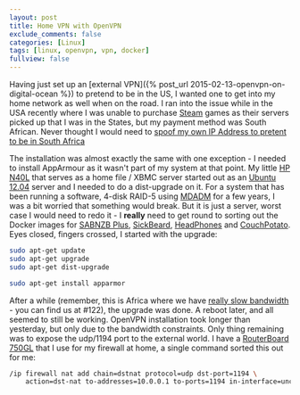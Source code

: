 ```yaml
---
layout: post
title: Home VPN with OpenVPN
exclude_comments: false
categories: [Linux]
tags: [linux, openvpn, vpn, docker]
fullview: false
---
```


Having just set up an [external VPN]({% post_url 2015-02-13-openvpn-on-digital-ocean %}) to pretend to be in the US, I wanted one to get into my home network as well when on the road. I ran into the issue while in the USA recently where I was unable to purchase [Steam](http://store.steampowered.com/) games as their servers picked up that I was in the States, but my payment method was South African. Never thought I would need to [spoof my own IP Address to pretent to be in South Africa](https://twitter.com/cobusbernard/status/554462128485457921)

The installation was almost exactly the same with one exception - I needed to install AppArmour as it wasn't part of my system at that point. My little [HP N40L](http://www8.hp.com/h20195/v2/GetDocument.aspx?docname=c04111079) that serves as a home file / XBMC server started out as an [Ubuntu 12.04](http://releases.ubuntu.com/12.04/) server and I needed to do a dist-upgrade on it. For a system that has been running a software, 4-disk RAID-5 using  [MDADM](http://en.wikipedia.org/wiki/Mdadm) for a few years, I was a bit worried that something would break. But it is just a server, worst case I would need to redo it - I **really** need to get round to sorting out the Docker images for [SABNZB Plus](http://sabnzbd.org/), [SickBeard](http://sickbeard.com/), [HeadPhones](https://github.com/rembo10/headphones) and [CouchPotato](https://couchpota.to/). Eyes closed, fingers crossed, I started with the upgrade:

~~~bash
sudo apt-get update
sudo apt-get upgrade
sudo apt-get dist-upgrade

sudo apt-get install apparmor
~~~

After a while (remember, this is Africa where we have [really slow bandwidth](http://www.netindex.com/download/allcountries/) - you can find us at #122), the upgrade was done. A reboot later, and all seemed to still be working. OpenVPN installation took longer than yesterday, but only due to the bandwidth constraints. Only thing remaining was to expose the udp/1194 port to the external world. I have a [RouterBoard 750GL](http://routerboard.com/RB750GL) that I use for my firewall at home, a single command sorted this out for me:

~~~bash
/ip firewall nat add chain=dstnat protocol=udp dst-port=1194 \
    action=dst-nat to-addresses=10.0.0.1 to-ports=1194 in-interface=uncapped
~~~
